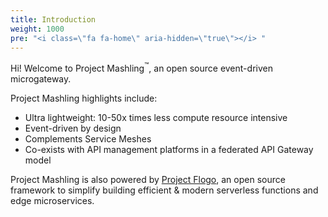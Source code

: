 ```yaml
---
title: Introduction
weight: 1000
pre: "<i class=\"fa fa-home\" aria-hidden=\"true\"></i> "
---
```


Hi! Welcome to Project Mashling<sup>&trade;</sup>, an open source event-driven microgateway.

Project Mashling highlights include:

* Ultra lightweight: 10-50x times less compute resource intensive
* Event-driven by design
* Complements Service Meshes
* Co-exists with API management platforms in a federated API Gateway model

Project Mashling is also powered by [Project Flogo](https://tibcosoftware.github.io/flogo/), an open source framework to simplify building efficient & modern serverless functions and edge microservices.
